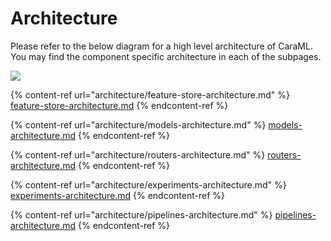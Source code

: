 # Architecture

Please refer to the below diagram for a high level architecture of CaraML. You may find the component specific architecture in each of the subpages.&#x20;

![](../.gitbook/assets/caraml\_architecture.png)

{% content-ref url="architecture/feature-store-architecture.md" %}
[feature-store-architecture.md](architecture/feature-store-architecture.md)
{% endcontent-ref %}

{% content-ref url="architecture/models-architecture.md" %}
[models-architecture.md](architecture/models-architecture.md)
{% endcontent-ref %}

{% content-ref url="architecture/routers-architecture.md" %}
[routers-architecture.md](architecture/routers-architecture.md)
{% endcontent-ref %}

{% content-ref url="architecture/experiments-architecture.md" %}
[experiments-architecture.md](architecture/experiments-architecture.md)
{% endcontent-ref %}

{% content-ref url="architecture/pipelines-architecture.md" %}
[pipelines-architecture.md](architecture/pipelines-architecture.md)
{% endcontent-ref %}
